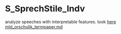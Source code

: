 # S_SprechStile_Indv
analyze speeches with interpretable features. look [here](http://localhost:8888/notebooks/mld_orschulik_termpaper.ipynb)
[mld_orschulik_termpaper.md](https://github.com/morschulik/S_SprechStile_Indv/files/7025877/mld_orschulik_termpaper.ipynb)

